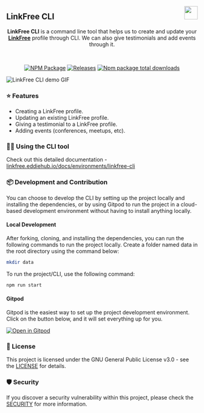 <img align="right" src="https://user-images.githubusercontent.com/51878265/186825286-499db16b-5b95-488d-b6d5-09d44521b890.png" height="35px"> <h2>LinkFree CLI </h2>

<div align="center">

**LinkFree CLI** is a command line tool that helps us to create and update your **[LinkFree](https://github.com/EddieHubCommunity/LinkFree)** profile through CLI. We can also give testimonials and add events through it.

<br>
  
[![NPM Package](https://github.com/Pradumnasaraf/LinkFree-CLI/actions/workflows/publish.yml/badge.svg)](https://github.com/Pradumnasaraf/LinkFree-CLI/actions/workflows/publish.yml) 
[![Releases](https://github.com/Pradumnasaraf/LinkFree-CLI/actions/workflows/releases.yml/badge.svg)](https://github.com/Pradumnasaraf/LinkFree-CLI/actions/workflows/releases.yml) 
[![Npm package total downloads](https://badgen.net/npm/dt/linkfree-cli)](https://npmjs.com/package/linkfree-cli)

</div>

![LinkFree CLI demo GIF](https://user-images.githubusercontent.com/51878265/220831787-93c6b920-2961-4729-8a2c-0ac576658d83.gif)

### ⭐️ Features

- Creating a LinkFree profile.
- Updating an existing LinkFree profile.
- Giving a testimonial to a LinkFree profile.
- Adding events (conferences, meetups, etc).

### 👨‍💻 Using the CLI tool

Check out this detailed documentation - [linkfree.eddiehub.io/docs/environments/linkfree-cli](https://linkfree.eddiehub.io/docs/environments/linkfree-cli)

### 📦 Development and Contribution

You can choose to develop the CLI by setting up the project locally and installing the dependencies, or by using Gitpod to run the project in a cloud-based development environment without having to install anything locally.

#### Local Development

After forking, cloning, and installing the dependencies, you can run the following commands to run the project locally. Create a folder named data in the root directory using the command below:

```bash
mkdir data
```

To run the project/CLI, use the following command:

```bash
npm run start
```

#### Gitpod

Gitpod is the easiest way to set up the project development environment. Click on the button below, and it will set everything up for you.

[![Open in Gitpod](https://gitpod.io/button/open-in-gitpod.svg)](https://gitpod.io/#https://github.com/Pradumnasaraf/LinkFree-CLI)

### 📝 License

This project is licensed under the GNU General Public License v3.0 - see the [LICENSE](LICENSE) for details.

### 🛡 Security

If you discover a security vulnerability within this project, please check the [SECURITY](SECURITY.md) for more information.

